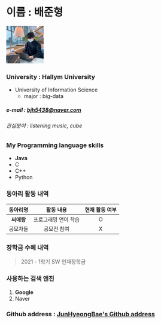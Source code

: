 # 이름 : 배준형
<img src = bjh.jpg height=100 width=100>

### University : Hallym University
+ University of Information Science
  + major : big-data
##### e-mail : bjh5438@naver.com
###### 관심분야 : listening music, cube


### My Programming language skills

* **Java**
* C
* C++
* Python


### 동아리 활동 내역

|동아리명|활동 내용|현재 활동 여부|
|:---:|:---:|:---:|
|**씨애랑**|프로그래밍 언어 학습|O|
|공모자들|공모전 참여|X|


### 장학금 수혜 내역

> 2021 - 1학기 SW 인재장학금


### 사용하는 검색 엔진

1. __Google__
2. Naver


### Github address : [JunHyeongBae's Github address](https://github.com/JunHyeongBae)
